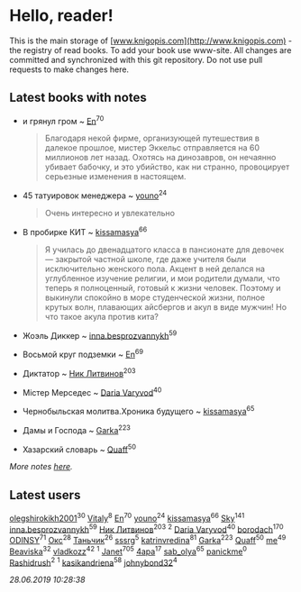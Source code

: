 # Hello, reader!
This is the main storage of [www.knigopis.com](http://www.knigopis.com) - the registry of read books.
To add your book use www-site. All changes are committed and synchronized with this git repository.
Do not use pull requests to make changes here.


## Latest books with notes
* и грянул гром ~ [En](users/333/333646551-vkontakte)<sup>70</sup>
    > Благодаря некой фирме, организующей путешествия в далекое прошлое, мистер Эккельс отправляется на 60 миллионов лет назад. Охотясь на динозавров, он нечаянно убивает бабочку, и это убийство, как ни странно, провоцирует серьезные изменения в настоящем.

* 45 татуировок менеджера ~ [youno](users/302/302928912-vkontakte)<sup>24</sup>
    > Очень интересно и увлекательно

* В пробирке КИТ ~ [kissamasya](users/684/68439978-vkontakte)<sup>66</sup>
    > Я училась до двенадцатого класса в пансионате для девочек — закрытой частной школе, где даже учителя были исключительно женского пола. Акцент в ней делался на углубленное изучение религии, и мои родители думали, что теперь я полноценный, готовый к жизни человек. Поэтому и выкинули спокойно в море студенческой жизни, полное крутых волн, плавающих айсбергов и акул в виде мужчин! Но что такое акула против кита?

* Жоэль Диккер ~ [inna.besprozvannykh](users/733/73323849-yandex)<sup>59</sup>

* Восьмой круг подземки ~ [En](users/333/333646551-vkontakte)<sup>69</sup>

* Диктатор ~ [Ник Литвинов](users/241/241974816-vkontakte)<sup>203</sup>

* Містер Мерседес ~ [Daria Varyvod](users/829/829893410524253-facebook)<sup>40</sup>

* Чернобыльская молитва.Хроника будущего ~ [kissamasya](users/684/68439978-vkontakte)<sup>65</sup>

* Дамы и Господа ~ [Garka](users/115/115753719718250012620-google)<sup>223</sup>

* Хазарский словарь ~ [Quaff](users/122/12267158-vkontakte)<sup>50</sup>


_More notes [here](latest_books_with_notes.md)._


## Latest users
[olegshirokikh2001](users/445/445474364-vkontakte)<sup>30</sup> 
[Vitaly](users/109/109395490138181998437-google)<sup>8</sup> 
[En](users/333/333646551-vkontakte)<sup>70</sup> 
[youno](users/302/302928912-vkontakte)<sup>24</sup> 
[kissamasya](users/684/68439978-vkontakte)<sup>66</sup> 
[Sky](users/118/118049897850017649660-google)<sup>141</sup> 
[inna.besprozvannykh](users/733/73323849-yandex)<sup>59</sup> 
[Ник Литвинов](users/241/241974816-vkontakte)<sup>203</sup> 
[](users/110/110931306939441771638-google)<sup>2</sup> 
[Daria Varyvod](users/829/829893410524253-facebook)<sup>40</sup> 
[borodach](users/157/15706320-vkontakte)<sup>170</sup> 
[ODINSY](users/100/100978570902186865324-google)<sup>71</sup> 
[Окс](users/102/102536471289425216982-google)<sup>28</sup> 
[Таньчик](users/209/2096581563762610-facebook)<sup>26</sup> 
[sssrg](users/110/110891893506198620129-google)<sup>5</sup> 
[katrinvredina](users/233/2336755-vkontakte)<sup>81</sup> 
[Garka](users/115/115753719718250012620-google)<sup>223</sup> 
[Quaff](users/122/12267158-vkontakte)<sup>50</sup> 
[me](users/381/381417697-yandex)<sup>49</sup> 
[Beaviska](users/102/10202544960024508-facebook)<sup>32</sup> 
[vladkozz](users/572/57239276-vkontakte)<sup>42</sup> 
[](users/102/102336841322497739470-google)<sup>1</sup> 
[Janet](users/108/108113656204404967440-google)<sup>705</sup> 
[4apa](users/117/117392596378069249667-google)<sup>17</sup> 
[sab_olya](users/139/139338401-vkontakte)<sup>65</sup> 
[panickme](users/545/545226830-vkontakte)<sup>0</sup> 
[Rashidrush](users/114/114946019255563824371-google)<sup>2</sup> 
[](users/116/116658081998844854155-googleplus)<sup>1</sup> 
[kasikandriena](users/152/152488954-vkontakte)<sup>58</sup> 
[johnybond32](users/304/304041461-yandex)<sup>4</sup> 


_28.06.2019 10:28:38_
